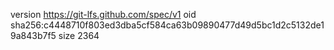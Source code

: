version https://git-lfs.github.com/spec/v1
oid sha256:c4448710f803ed3dba5cf584ca63b09890477d49d5bc1d2c5132de19a843b7f5
size 2364
